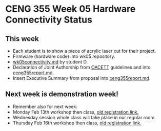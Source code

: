 # CENG 355 Week 05 Hardware Connectivity Status
## This week
- Each student is to show a piece of acrylic laser cut for their project.
- Firmware (hardware code) into wk05 repository.
- [wk05connectivity.md](wk05connectivity.md) by student D.
- Declaration of Joint Authorship from [OACETT](https://www.oacett.org/Membership/Technology-Report-and-Seminar#Technology%20Report%20Guidelines) guidelines and into [ceng355report.md](ceng355report.md).
- Insert Executive Summary from proposal into [ceng355report.md](ceng355report.md).
## Next week is demonstration week!
- Remember also for next week:
- Monday Feb 13th workshop then class, [old registration link.](https://humber.libcal.com/event/3716915)
- Wednesday session whole class will take place in our regular room.
- Thursday Feb 16th workshop then class, [old registration link.](https://humber.libcal.com/event/3716918)
